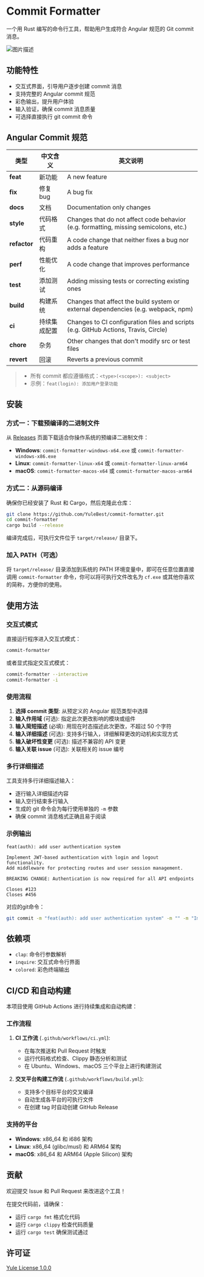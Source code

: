 # Commit Formatter

一个用 Rust 编写的命令行工具，帮助用户生成符合 Angular 规范的 Git commit 消息。 

![图片描述](./github/images/introduce.gif)

## 功能特性

- 交互式界面，引导用户逐步创建 commit 消息
- 支持完整的 Angular commit 规范
- 彩色输出，提升用户体验
- 输入验证，确保 commit 消息质量
- 可选择直接执行 git commit 命令

## Angular Commit 规范

| 类型      | 中文含义     | 英文说明                                      |
|-----------|--------------|-----------------------------------------------|
| **feat**  | 新功能       | A new feature                                 |
| **fix**   | 修复 bug     | A bug fix                                     |
| **docs**  | 文档         | Documentation only changes                    |
| **style** | 代码格式     | Changes that do not affect code behavior (e.g. formatting, missing semicolons, etc.) |
| **refactor** | 代码重构 | A code change that neither fixes a bug nor adds a feature |
| **perf**  | 性能优化     | A code change that improves performance       |
| **test**  | 添加测试     | Adding missing tests or correcting existing ones |
| **build** | 构建系统     | Changes that affect the build system or external dependencies (e.g. webpack, npm) |
| **ci**    | 持续集成配置 | Changes to CI configuration files and scripts (e.g. GitHub Actions, Travis, Circle) |
| **chore** | 杂务         | Other changes that don't modify src or test files |
| **revert**| 回滚         | Reverts a previous commit                     |

> - 所有 commit 都应遵循格式：`<type>(<scope>): <subject>`
> - 示例：`feat(login): 添加用户登录功能`

## 安装

### 方式一：下载预编译的二进制文件

从 [Releases](https://github.com/YuleBest/commit-formatter/releases) 页面下载适合你操作系统的预编译二进制文件：

- **Windows**: `commit-formatter-windows-x64.exe` 或 `commit-formatter-windows-x86.exe`
- **Linux**: `commit-formatter-linux-x64` 或 `commit-formatter-linux-arm64`
- **macOS**: `commit-formatter-macos-x64` 或 `commit-formatter-macos-arm64`

### 方式二：从源码编译

确保你已经安装了 Rust 和 Cargo，然后克隆此仓库：

```bash
git clone https://github.com/YuleBest/commit-formatter.git
cd commit-formatter
cargo build --release
```

编译完成后，可执行文件位于 `target/release/` 目录下。

### 加入 PATH（可选）

将 `target/release/` 目录添加到系统的 PATH 环境变量中，即可在任意位置直接调用 `commit-formatter` 命令，你可以将可执行文件改名为 `cf.exe` 或其他你喜欢的简称，方便你的使用。

## 使用方法

### 交互式模式

直接运行程序进入交互式模式：

```bash
commit-formatter
```

或者显式指定交互式模式：

```bash
commit-formatter --interactive
commit-formatter -i
```

### 使用流程

1. **选择 commit 类型**: 从预定义的 Angular 规范类型中选择
2. **输入作用域** (可选): 指定此次更改影响的模块或组件
3. **输入简短描述** (必填): 用现在时态描述此次更改，不超过 50 个字符
4. **输入详细描述** (可选): 支持多行输入，详细解释更改的动机和实现方式
5. **输入破坏性变更** (可选): 描述不兼容的 API 变更
6. **输入关联 issue** (可选): 关联相关的 issue 编号

### 多行详细描述

工具支持多行详细描述输入：
- 逐行输入详细描述内容
- 输入空行结束多行输入
- 生成的 git 命令会为每行使用单独的 `-m` 参数
- 确保 commit 消息格式正确且易于阅读

### 示例输出

```
feat(auth): add user authentication system

Implement JWT-based authentication with login and logout functionality.
Add middleware for protecting routes and user session management.

BREAKING CHANGE: Authentication is now required for all API endpoints

Closes #123
Closes #456
```

对应的git命令：
```bash
git commit -m "feat(auth): add user authentication system" -m "" -m "Implement JWT-based authentication with login and logout functionality." -m "Add middleware for protecting routes and user session management." -m "" -m "BREAKING CHANGE: Authentication is now required for all API endpoints" -m "" -m "Closes #123" -m "Closes #456"
```

## 依赖项

- `clap`: 命令行参数解析
- `inquire`: 交互式命令行界面
- `colored`: 彩色终端输出

## CI/CD 和自动构建

本项目使用 GitHub Actions 进行持续集成和自动构建：

### 工作流程

1. **CI 工作流** (`.github/workflows/ci.yml`):
   - 在每次推送和 Pull Request 时触发
   - 运行代码格式检查、Clippy 静态分析和测试
   - 在 Ubuntu、Windows、macOS 三个平台上进行构建测试

2. **交叉平台构建工作流** (`.github/workflows/build.yml`):
   - 支持多个目标平台的交叉编译
   - 自动生成各平台的可执行文件
   - 在创建 tag 时自动创建 GitHub Release

### 支持的平台

- **Windows**: x86_64 和 i686 架构
- **Linux**: x86_64 (glibc/musl) 和 ARM64 架构
- **macOS**: x86_64 和 ARM64 (Apple Silicon) 架构

## 贡献

欢迎提交 Issue 和 Pull Request 来改进这个工具！

在提交代码前，请确保：
- 运行 `cargo fmt` 格式化代码
- 运行 `cargo clippy` 检查代码质量
- 运行 `cargo test` 确保测试通过

## 许可证

[Yule License 1.0.0](./LICENSE.txt)